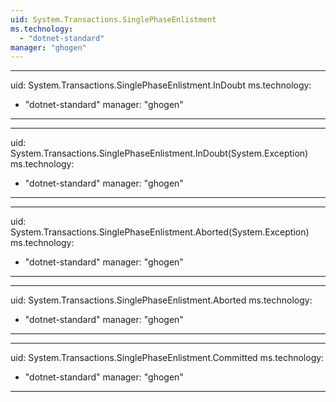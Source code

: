 ```yaml
---
uid: System.Transactions.SinglePhaseEnlistment
ms.technology: 
  - "dotnet-standard"
manager: "ghogen"
---
```


---
uid: System.Transactions.SinglePhaseEnlistment.InDoubt
ms.technology: 
  - "dotnet-standard"
manager: "ghogen"
---

---
uid: System.Transactions.SinglePhaseEnlistment.InDoubt(System.Exception)
ms.technology: 
  - "dotnet-standard"
manager: "ghogen"
---

---
uid: System.Transactions.SinglePhaseEnlistment.Aborted(System.Exception)
ms.technology: 
  - "dotnet-standard"
manager: "ghogen"
---

---
uid: System.Transactions.SinglePhaseEnlistment.Aborted
ms.technology: 
  - "dotnet-standard"
manager: "ghogen"
---

---
uid: System.Transactions.SinglePhaseEnlistment.Committed
ms.technology: 
  - "dotnet-standard"
manager: "ghogen"
---
